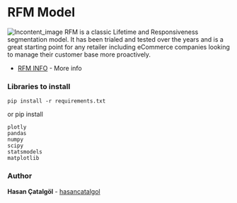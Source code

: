 
# RFM Model
![Incontent_image](https://www.responsedga.com/wp-content/uploads/2021/02/Incontent_image.png)
RFM is a classic Lifetime and Responsiveness segmentation model. It has been trialed and tested over the years and is a great starting point for any retailer including eCommerce companies looking to manage their customer base more proactively. 

* [RFM INFO](https://en.wikipedia.org/wiki/RFM_(market_research)) - More info


### Libraries to install 

```
pip install -r requirements.txt
```

or pip install 
```
plotly
pandas
numpy
scipy
statsmodels
matplotlib
```

### Author

**Hasan Çatalgöl** -  [hasancatalgol](https://github.com/hasancatalgol)


